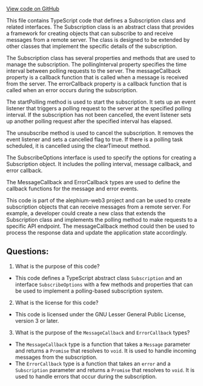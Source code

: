 [View code on GitHub](https://github.com/alephium/alephium-web3/packages/web3/src/utils/subscription.ts)

This file contains TypeScript code that defines a Subscription class and related interfaces. The Subscription class is an abstract class that provides a framework for creating objects that can subscribe to and receive messages from a remote server. The class is designed to be extended by other classes that implement the specific details of the subscription.

The Subscription class has several properties and methods that are used to manage the subscription. The pollingInterval property specifies the time interval between polling requests to the server. The messageCallback property is a callback function that is called when a message is received from the server. The errorCallback property is a callback function that is called when an error occurs during the subscription.

The startPolling method is used to start the subscription. It sets up an event listener that triggers a polling request to the server at the specified polling interval. If the subscription has not been cancelled, the event listener sets up another polling request after the specified interval has elapsed.

The unsubscribe method is used to cancel the subscription. It removes the event listener and sets a cancelled flag to true. If there is a polling task scheduled, it is cancelled using the clearTimeout method.

The SubscribeOptions interface is used to specify the options for creating a Subscription object. It includes the polling interval, message callback, and error callback.

The MessageCallback and ErrorCallback types are used to define the callback functions for the message and error events.

This code is part of the alephium-web3 project and can be used to create subscription objects that can receive messages from a remote server. For example, a developer could create a new class that extends the Subscription class and implements the polling method to make requests to a specific API endpoint. The messageCallback method could then be used to process the response data and update the application state accordingly.
## Questions: 
 1. What is the purpose of this code?
- This code defines a TypeScript abstract class `Subscription` and an interface `SubscribeOptions` with a few methods and properties that can be used to implement a polling-based subscription system.

2. What is the license for this code?
- This code is licensed under the GNU Lesser General Public License, version 3 or later.

3. What is the purpose of the `MessageCallback` and `ErrorCallback` types?
- The `MessageCallback` type is a function that takes a `Message` parameter and returns a `Promise` that resolves to `void`. It is used to handle incoming messages from the subscription.
- The `ErrorCallback` type is a function that takes an `error` and a `Subscription` parameter and returns a `Promise` that resolves to `void`. It is used to handle errors that occur during the subscription.